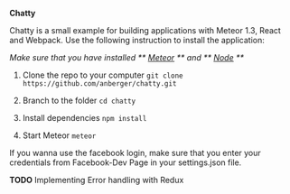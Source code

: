 **Chatty**

Chatty is a small example for building applications with Meteor 1.3, React and Webpack. 
Use the following instruction to install the application: 

_Make sure that you have installed ** [Meteor](https://www.meteor.com/) ** and ** [Node](https://nodejs.org/en/) **_

1) Clone the repo to your computer
`git clone https://github.com/anberger/chatty.git`

2) Branch to the folder
`cd chatty`

3) Install dependencies 
`npm install`

4) Start Meteor
`meteor`

If you wanna use the facebook login, make sure that you enter your credentials from 
Facebook-Dev Page in your settings.json file. 

**TODO**
Implementing Error handling with Redux

